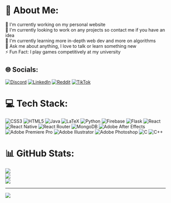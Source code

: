 # 💫 About Me:
🔭 I'm currently working on my personal website<br>🤝 I'm currently looking to work on any projects so contact me if you have an idea<br>🥭 I'm currently learning more in-depth web dev and more on algorithms<br>💬 Ask me about anything, I love to talk or learn something new<br>⚡ Fun Fact: I play games competitively at my university


## 🌐 Socials:
[![Discord](https://img.shields.io/badge/Discord-%237289DA.svg?logo=discord&logoColor=white)](discord.com/users/CSalt#3210) [![LinkedIn](https://img.shields.io/badge/LinkedIn-%230077B5.svg?logo=linkedin&logoColor=white)](https://linkedin.com/in/cobyts) [![Reddit](https://img.shields.io/badge/Reddit-%23FF4500.svg?logo=Reddit&logoColor=white)](https://reddit.com/user/Csalt7) [![TikTok](https://img.shields.io/badge/TikTok-%23000000.svg?logo=TikTok&logoColor=white)](https://tiktok.com/@csaltx) 

# 💻 Tech Stack:
![CSS3](https://img.shields.io/badge/css3-%231572B6.svg?style=for-the-badge&logo=css3&logoColor=white) ![HTML5](https://img.shields.io/badge/html5-%23E34F26.svg?style=for-the-badge&logo=html5&logoColor=white) ![Java](https://img.shields.io/badge/java-%23ED8B00.svg?style=for-the-badge&logo=java&logoColor=white) ![LaTeX](https://img.shields.io/badge/latex-%23008080.svg?style=for-the-badge&logo=latex&logoColor=white) ![Python](https://img.shields.io/badge/python-3670A0?style=for-the-badge&logo=python&logoColor=ffdd54) ![Firebase](https://img.shields.io/badge/firebase-%23039BE5.svg?style=for-the-badge&logo=firebase) ![Flask](https://img.shields.io/badge/flask-%23000.svg?style=for-the-badge&logo=flask&logoColor=white) ![React](https://img.shields.io/badge/react-%2320232a.svg?style=for-the-badge&logo=react&logoColor=%2361DAFB) ![React Native](https://img.shields.io/badge/react_native-%2320232a.svg?style=for-the-badge&logo=react&logoColor=%2361DAFB) ![React Router](https://img.shields.io/badge/React_Router-CA4245?style=for-the-badge&logo=react-router&logoColor=white) ![MongoDB](https://img.shields.io/badge/MongoDB-%234ea94b.svg?style=for-the-badge&logo=mongodb&logoColor=white) ![Adobe After Effects](https://img.shields.io/badge/Adobe%20After%20Effects-9999FF.svg?style=for-the-badge&logo=Adobe%20After%20Effects&logoColor=white) ![Adobe Premiere Pro](https://img.shields.io/badge/Adobe%20Premiere%20Pro-9999FF.svg?style=for-the-badge&logo=Adobe%20Premiere%20Pro&logoColor=white) ![Adobe Illustrator](https://img.shields.io/badge/adobeillustrator-%23FF9A00.svg?style=for-the-badge&logo=adobeillustrator&logoColor=white) ![Adobe Photoshop](https://img.shields.io/badge/adobephotoshop-%2331A8FF.svg?style=for-the-badge&logo=adobephotoshop&logoColor=white) ![C](https://img.shields.io/badge/c-%2300599C.svg?style=for-the-badge&logo=c&logoColor=white) ![C++](https://img.shields.io/badge/c++-%2300599C.svg?style=for-the-badge&logo=c%2B%2B&logoColor=white)
# 📊 GitHub Stats:
![](https://github-readme-stats.vercel.app/api?username=CSaltx&theme=dark&hide_border=false&include_all_commits=false&count_private=true)<br/>
![](https://github-readme-streak-stats.herokuapp.com/?user=CSaltx&theme=dark&hide_border=false)<br/>
![](https://github-readme-stats.vercel.app/api/top-langs/?username=CSaltx&theme=dark&hide_border=false&include_all_commits=false&count_private=true&layout=compact)

---
[![](https://visitcount.itsvg.in/api?id=CSaltx&icon=0&color=0)](https://visitcount.itsvg.in)
